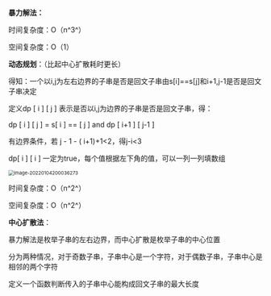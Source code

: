 **暴力解法：**  

时间复杂度：O（n^3^）

空间复杂度：O（1）

**动态规划**：（比起中心扩散耗时更长）

得知：一个以i,j为左右边界的子串是否是回文子串由s[i]==s[j]和i+1,j-1是否是回文子串决定

定义dp [ i ] [ j ] 表示是否以i,j为边界的子串是否是回文子串，得：

dp [ i ] [ j ] = s[ i ] == [ j ] and dp [ i+1 ] [ j-1 ] 

有边界条件，若 j - 1 - ( i+1)+1<2，得j-i<3

dp[ i ] [ i ] 一定为true，每个值根据左下角的值，可以一列一列填数组

<img src="C:\Users\Lenovo\AppData\Roaming\Typora\typora-user-images\image-20220104200036273.png" alt="image-20220104200036273" style="zoom:67%;" />

时间复杂度：O（n^2^）

空间复杂度：O（n^2^）

**中心扩散法**：

暴力解法是枚举子串的左右边界，而中心扩散是枚举子串的中心位置

分为两种情况，对于奇数子串，子串中心是一个字符，对于偶数子串，子串中心是相邻的两个字符

定义一个函数判断传入的子串中心能构成回文子串的最大长度
